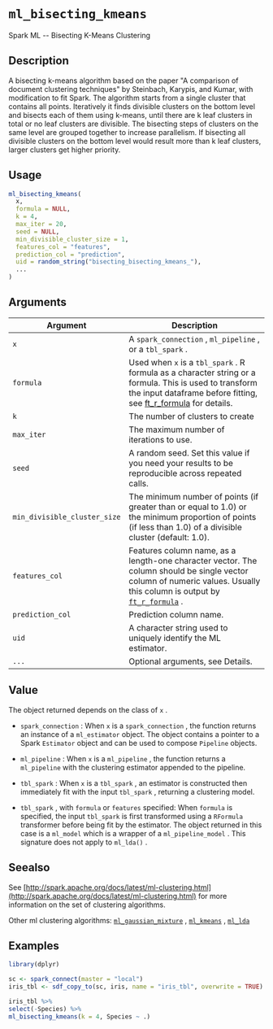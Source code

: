 # `ml_bisecting_kmeans`

Spark ML -- Bisecting K-Means Clustering


## Description

A bisecting k-means algorithm based on the paper "A comparison of document clustering techniques" by Steinbach, Karypis, and Kumar, with modification to fit Spark. The algorithm starts from a single cluster that contains all points. Iteratively it finds divisible clusters on the bottom level and bisects each of them using k-means, until there are k leaf clusters in total or no leaf clusters are divisible. The bisecting steps of clusters on the same level are grouped together to increase parallelism. If bisecting all divisible clusters on the bottom level would result more than k leaf clusters, larger clusters get higher priority.


## Usage

```r
ml_bisecting_kmeans(
  x,
  formula = NULL,
  k = 4,
  max_iter = 20,
  seed = NULL,
  min_divisible_cluster_size = 1,
  features_col = "features",
  prediction_col = "prediction",
  uid = random_string("bisecting_bisecting_kmeans_"),
  ...
)
```


## Arguments

Argument      |Description
------------- |----------------
`x`     |     A `spark_connection` , `ml_pipeline` , or a `tbl_spark` .
`formula`     |     Used when `x` is a `tbl_spark` . R formula as a character string or a formula. This is used to transform the input dataframe before fitting, see [ft_r_formula](#ftrformula) for details.
`k`     |     The number of clusters to create
`max_iter`     |     The maximum number of iterations to use.
`seed`     |     A random seed. Set this value if you need your results to be reproducible across repeated calls.
`min_divisible_cluster_size`     |     The minimum number of points (if greater than or equal to 1.0) or the minimum proportion of points (if less than 1.0) of a divisible cluster (default: 1.0).
`features_col`     |     Features column name, as a length-one character vector. The column should be single vector column of numeric values. Usually this column is output by [`ft_r_formula`](#ftrformula) .
`prediction_col`     |     Prediction column name.
`uid`     |     A character string used to uniquely identify the ML estimator.
`...`     |     Optional arguments, see Details.


## Value

The object returned depends on the class of `x` .
 
   

*   `spark_connection` : When `x` is a `spark_connection` , the function returns an instance of a `ml_estimator` object. The object contains a pointer to a Spark `Estimator` object and can be used to compose  `Pipeline` objects.   

*   `ml_pipeline` : When `x` is a `ml_pipeline` , the function returns a `ml_pipeline` with the clustering estimator appended to the pipeline.   

*   `tbl_spark` : When `x` is a `tbl_spark` , an estimator is constructed then immediately fit with the input `tbl_spark` , returning a clustering model.   

*   `tbl_spark` , with `formula` or `features` specified: When `formula`  is specified, the input `tbl_spark` is first transformed using a  `RFormula` transformer before being fit by the estimator. The object returned in this case is a `ml_model` which is a wrapper of a `ml_pipeline_model` . This signature does not apply to `ml_lda()` .


## Seealso

See [http://spark.apache.org/docs/latest/ml-clustering.html](http://spark.apache.org/docs/latest/ml-clustering.html) for
 more information on the set of clustering algorithms.
 
 Other ml clustering algorithms:
 [`ml_gaussian_mixture`](#mlgaussianmixture) ,
 [`ml_kmeans`](#mlkmeans) ,
 [`ml_lda`](#mllda)


## Examples

```r
library(dplyr)

sc <- spark_connect(master = "local")
iris_tbl <- sdf_copy_to(sc, iris, name = "iris_tbl", overwrite = TRUE)

iris_tbl %>%
select(-Species) %>%
ml_bisecting_kmeans(k = 4, Species ~ .)
```


